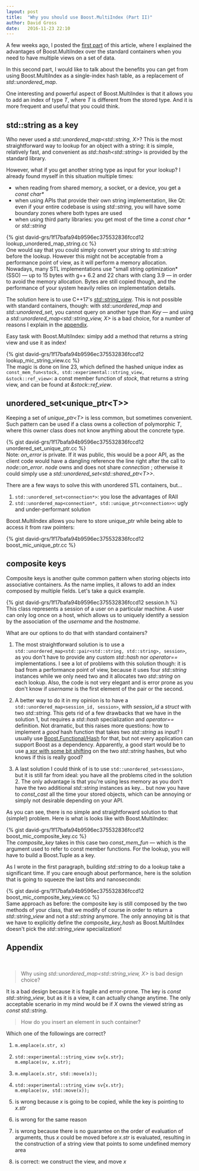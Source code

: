 ```yaml
---
layout: post
title:  "Why you should use Boost.MultiIndex (Part II)"
author: David Gross
date:   2016-11-23 22:10
---
```


A few weeks ago, I posted the [first part](/why_boost_multi_index_container-part1/) of this article, where I explained the advantages 
of Boost.MultiIndex over the standard containers when you need to have multiple views on a set of data.

In this second part, I would like to talk about the benefits you can get from using Boost.MultiIndex as a single-index hash table, as a replacement
of *std::unordered_map*.

One interesting and powerful aspect of Boost.MultiIndex is that it allows you to add an index of type *T*, where *T* is different from the stored type. And 
it is more frequent and useful that you could think.


std::string as a key
--------------------
Who never used a *std::unordered_map<std::string, X>*? This is the most straightforward 
way to lookup for an object with a string: it is simple, relatively fast, and convenient as *std::hash&lt;std::string&gt;* is 
provided by the standard library.

However, what if you get another string type as input for your lookup? I already found myself in this situation multiple times:  

 * when reading from shared memory, a socket, or a device, you get a *const char\**
 * when using APIs that provide their own string implementation, like Qt: even if your entire codebase is using *std::string*, you will have some boundary zones where both types are used
 * when using third party libraries: you get most of the time a *const char \** or *std::string*

{% gist david-grs/1f17bafa94b9596ec375532836fccd12 lookup_unordered_map_string.cc %} 
<br />
One would say that you could simply convert your string to *std::string* before the lookup. However this might not be acceptable from a performance point of view, as it will perform a memory allocation. 
Nowadays, many STL implementations use "small string optimization* (SSO) &mdash; up to 15 bytes with g++ 6.2 and 22 chars with clang 3.9 &mdash; in order to avoid the memory allocation. Bytes are still 
copied though, and the performance of your system heavily relies on implementation details. 

The solution here is to use C++17's [*std::string_view*](http://en.cppreference.com/w/cpp/experimental/basic_string_view). 
This is not possible with standard containers, though: with *std::unordered_map* and *std::unordered_set*, you cannot query on another type than *Key* &mdash; and using a *std::unordered_map<std::string_view, X>* 
is a bad choice, for a number of reasons I explain in the [appendix](#appendix).

Easy task with Boost.MultiIndex: simlpy add a method that returns a string view and use it as index!

{% gist david-grs/1f17bafa94b9596ec375532836fccd12 lookup_mic_string_view.cc %} 
<br />
The magic is done on line 23, which defined the hashed unique index as `const_mem_fun<stock, std::experimental::string_view, &stock::ref_view>`: a const member function of *stock*, that returns
a string view, and can be found at *&stock::ref_view*.



unordered\_set&lt;unique\_ptr&lt;T&gt;&gt;
----------------------------
Keeping a set of *unique_ptr&lt;T&gt;* is less common, but sometimes convenient. Such pattern can be used if a class owns a collection of polymorphic *T*, where this owner class does not 
know anything about the concrete type.

{% gist david-grs/1f17bafa94b9596ec375532836fccd12 unordered_set_unique_ptr.cc %} 
<br />
Note: *on_error* is private. If it was public, this would be a poor API, as the client code would have a dangling reference the line right after the call to *node::on_error*. *node* owns 
and does not share *connection* ; otherwise it could simply use a *std::unordered_set&lt;std::shared_ptr&lt;T&gt;&gt;*.

There are a few ways to solve this with unordered STL containers, but...

1. `std::unordered_set<connection*>`: you lose the advantages of RAII
2. `std::unordered_map<connection*, std::unique_ptr<connection>>`: ugly and under-performant solution

Boost.MultiIndex allows you here to store unique_ptr while being able to access it from raw pointers:

{% gist david-grs/1f17bafa94b9596ec375532836fccd12 boost_mic_unique_ptr.cc %} 
<br />



composite keys
--------------
Composite keys is another quite common pattern when storing objects into associative containers. As the name implies, it allows to add an index composed by multiple fields. Let's take a quick example.

{% gist david-grs/1f17bafa94b9596ec375532836fccd12 session.h %}
<br />
This class represents a session of a user on a particular machine. A user can only log once on a host, which allows us to uniquely identify a session by the association
of the *username* and the *hostname*.

What are our options to do that with standard containers?

1. The most straightforward solution is to use a `std::unordered_map<std::pair<std::string, std::string>, session>`, as you don't have to provide any custom 
*std::hash* nor *operator==* implementations. I see a lot of problems with this solution though: it is bad from a performance point of view, because it uses four *std::string* instances
while we only need two and it allocates two *std::string* on each lookup. Also, the code is not very elegant and is error prone as you don't know if *username* is the 
first element of the pair or the second.

2. A better way to do it in my opinion is to have a `std::unordered_map<session_id, session>`, with *session_id* a *struct* with two *std::string*. This gets rid of a few drawbacks that we have in the solution 1, but requires a 
*std::hash* specialization and *operator==* definition. Not dramatic, but this raises more questions: how to implement a *good* hash function that takes two *std::string* as input?
I usually use [Boost.Functional/Hash](http://www.boost.org/doc/libs/1_62_0/doc/html/hash/combine.html) for that, but not every application can support Boost as a dependency. Apparently, 
a good start would be to use [a xor with some bit shifting](http://stackoverflow.com/questions/17016175/c-unordered-map-using-a-custom-class-type-as-the-key) on the two *std::string* hashes, but 
who knows if this is really good?

3. A last solution I could think of is to use `std::unordered_set<session>`, but it is still far from ideal: you have all the problems cited in the solution 2. The only advantage is that
you're using less memory as you don't have the two additional *std::string* instances as key... but now you have to *const_cast* all the time your stored objects, which can be annoying or simply not
desirable depending on your API. 

As you can see, there is no simple and straightforward solution to that (simple!) problem. Here is what is looks like with Boost.MultiIndex:

{% gist david-grs/1f17bafa94b9596ec375532836fccd12 boost_mic_composite_key.cc %}
<br />
The *composite_key* takes in this case two *const_mem_fun* &mdash; which is the argument used to refer to const member functions. For the lookup, you will have to build a Boost.Tuple as a key.

As I wrote in the first paragraph, building *std::string* to do a lookup take a significant time. If you care enough about performance, here is the solution that is going to squeeze the
last bits and nanoseconds: 

{% gist david-grs/1f17bafa94b9596ec375532836fccd12 boost_mic_composite_key_view.cc %}
<br />
Same approach as before: the composite key is still composed by the two methods of your class, that we modify of course in order to return a *std::string_view* and not a *std::string* anymore. The only
annoying bit is that we have to explicitly define the *composite_key_hash* as Boost.MultiIndex doesn't pick the *std::string_view* specialization!



<a name="appendix"></a>Appendix
--------
<br />

>
> Why using *std::unordered_map&lt;std::string_view, X&gt;* is bad design choice?
> 

It is a bad design because it is fragile and error-prone. The key is *const std::string_view*, but as it is a view, it can actually change anytime. The only
acceptable scenario in my mind would be if *X* owns the viewed string as *const std::string*.
<br />


>
> How do you insert an element in such container?
>

Which one of the followings are correct?

1. `m.emplace(x.str, x)`
2. `std::experimental::string_view sv{x.str};`<br />
`m.emplace(sv, x.str); ` 
3. `m.emplace(x.str, std::move(x));`
4. `std::experimental::string_view sv{x.str};`<br />
`m.emplace(sv, std::move(x));`

1. is wrong because *x* is going to be copied, while the key is pointing to *x.str*
2. is wrong for the same reason
3. is wrong because there is no guarantee on the order of evaluation of arguments, thus *x* could be moved before *x.str* is evaluated, resulting in the construction of a string view that points to some undefined memory area
4. is correct: we construct the view, and move *x*



